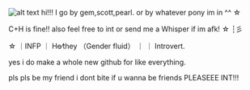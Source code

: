 ![alt text](https://64.media.tumblr.com/7d5879953e155dd646e03f53f1c65706/4ac6573ced922d14-65/s400x600/f03633e5b6845f94bc93e27ad455500fb7adb76e.gifv)
hi!!! I go by gem,scott,pearl. or by whatever pony im in ^^ ☆

C+H is fine!! also feel free to int or send me a Whisper if im afk! ☆ ┆彡

☆ ｜INFP ｜ He⁄they （Gender fluid） ｜ ｜ Introvert․

yes i do make a whole new github for like everything.

pls pls be my friend i dont bite if u wanna be friends PLEASEEE INT!!!
